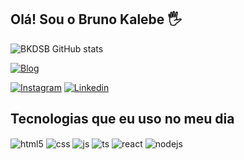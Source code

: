 ## Olá! Sou o Bruno Kalebe 🖐️
![BKDSB GitHub stats](https://github-readme-stats.vercel.app/api?username=bkdsb_show_icons=true&show&theme=dracula&count_private=true&hide=stars,prs,issues,contribs)

[![Blog](https://img.shields.io/website?label=PortifolioBasic&style=for-the-badge&url=https://portfolio-bel.netlify.app)](https://portfolio-bel.netlify.app)

[![Instagram](https://img.shields.io/badge/Instagram-E4405F?style=for-the-badge&logo=instagram&logoColor=white)](https://instagram.com/obrunokalebe)
[![Linkedin](https://img.shields.io/badge/LinkedIn-0077B5?style=for-the-badge&logo=linkedin&logoColor=white)](https://www.linkedin.com/in/bruno-kalebe)


## Tecnologias que eu uso no meu dia

<div style="display: inline_block">
  <img align="center" alt="html5" src="https://img.shields.io/badge/HTML5-E34F26?style=for-the-badge&logo=html5&logoColor=white" />
  <img align="center" alt="css" src="https://img.shields.io/badge/CSS3-1572B6?style=for-the-badge&logo=css3&logoColor=white" />
  <img align="center" alt="js" src="https://img.shields.io/badge/JavaScript-F7DF1E?style=for-the-badge&logo=javascript&logoColor=black" />
  <img align="center" alt="ts" src="https://img.shields.io/badge/TypeScript-007ACC?style=for-the-badge&logo=typescript&logoColor=white" />
  <img align="center" alt="react" src="https://img.shields.io/badge/React-20232A?style=for-the-badge&logo=react&logoColor=61DAFB" />
  <img align="center" alt="nodejs" src="https://img.shields.io/badge/Node.js-43853D?style=for-the-badge&logo=node.js&logoColor=white" />
</div><br/>
